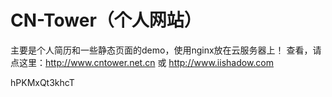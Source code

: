 # CN-Tower（个人网站）

主要是个人简历和一些静态页面的demo，使用nginx放在云服务器上！
查看，请点这里：http://www.cntower.net.cn 或 http://www.iishadow.com


hPKMxQt3khcT
